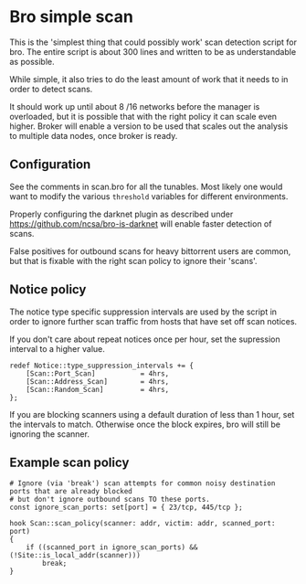 # Bro simple scan

This is the 'simplest thing that could possibly work' scan detection script for
bro.  The entire script is about 300 lines and written to be as understandable
as possible.

While simple, it also tries to do the least amount of work that it needs to in
order to detect scans.

It should work up until about 8 /16 networks before the manager is overloaded,
but it is possible that with the right policy it can scale even higher.  Broker
will enable a version to be used that scales out the analysis to multiple data
nodes, once broker is ready.

## Configuration

See the comments in scan.bro for all the tunables.  Most likely one would want
to modify the various `threshold` variables for different environments.

Properly configuring the darknet plugin as described under
https://github.com/ncsa/bro-is-darknet will enable faster detection of scans.

False positives for outbound scans for heavy bittorrent users are common, but
that is fixable with the right scan policy to ignore their 'scans'.

## Notice policy

The notice type specific suppression intervals are used by the script in order
to ignore further scan traffic from hosts that have set off scan notices.

If you don't care about repeat notices once per hour, set the supression
interval to a higher value.

    redef Notice::type_suppression_intervals += {
        [Scan::Port_Scan]           = 4hrs,
        [Scan::Address_Scan]        = 4hrs,
        [Scan::Random_Scan]         = 4hrs,
    };

If you are blocking scanners using a default duration of less than 1 hour, set
the intervals to match.  Otherwise once the block expires, bro will still be
ignoring the scanner.

## Example scan policy

    # Ignore (via 'break') scan attempts for common noisy destination ports that are already blocked
    # but don't ignore outbound scans TO these ports.
    const ignore_scan_ports: set[port] = { 23/tcp, 445/tcp };

    hook Scan::scan_policy(scanner: addr, victim: addr, scanned_port: port)
    {
        if ((scanned_port in ignore_scan_ports) && (!Site::is_local_addr(scanner)))
            break;
    }

